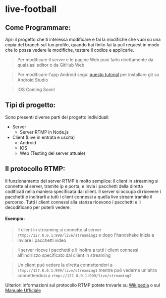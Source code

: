 # live-football
## Come Programmare:

Apri il progetto che ti interessa modificare e fai la modifiche che vuoi su una copia del branch sul tuo profilo, quando hai finito fai la pull request in modo che io possa vedere le modifiche, testare il codice e applicarle.

> Per modificare il server e le pagine Web puoi farlo direttamente da qualsiasi editor o da GitHub Web

> Per modificare l'app Android segui [questo tutorial](https://www.html.it/pag/67712/integrare-github-in-android-studio/) per installare git su Android Studio

> IOS Coming Soon!

## Tipi di progetto:

Sono presenti diverse parti del progetto individuali:
- Server
  - Server RTMP in Node.js
- Client (Live in entrata e uscita)
  - Android
  - IOS
  - Web (Testing del server attuale)

## Il protocollo RTMP:

Il funzionamento del server RTMP è molto semplice: il client in streaming si connette al server, tramite ip e porta, e invia i pacchetti della diretta codificati nella maniera specificata dal client. Il server si occupa di ricevere i pacchetti e inoltrarli a tutti i client connessi a quella live stream tramite il percorso. Tutti i client connessi alla stanza ricevono i pacchetti e li decodificano per poterli vedere.

#### Esempio:

> Il client in streaming si connette al server `rtmp://127.0.0.1:999/live/streaming1` e dopo l'handshake inizia a inviare i pacchetti video

> Il server riceve i pacchetti e li inoltra a tutti i client connessi all'indirizzo specificato dal client in streaming

> Un client può vedere la diretta connettendori a `rtmp://127.0.0.1:999/live/streaming1` mentre può vederne un'altra connettendosi a `rtmp://127.0.0.1:999/live/streaming2`

Ulteriori informazioni sul protocollo RTMP potete trovarle su [Wikipedia](https://en.wikipedia.org/wiki/Real-Time_Messaging_Protocol) o sul [Manuale Ufficiale](https://www.adobe.com/devnet/rtmp.html)

